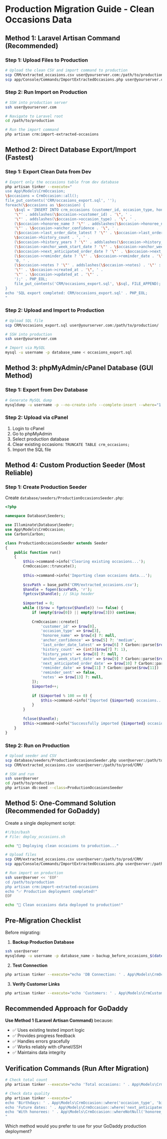 # Production Migration Guide - Clean Occasions Data

## Method 1: Laravel Artisan Command (Recommended)

### Step 1: Upload Files to Production
```bash
# Upload the clean CSV and import command to production
scp CRM/extracted_occasions.csv user@yourserver.com:/path/to/production/CRM/
scp app/Console/Commands/ImportExtractedOccasions.php user@yourserver.com:/path/to/production/app/Console/Commands/
```

### Step 2: Run Import on Production
```bash
# SSH into production server
ssh user@yourserver.com

# Navigate to Laravel root
cd /path/to/production

# Run the import command
php artisan crm:import-extracted-occasions
```

## Method 2: Direct Database Export/Import (Fastest)

### Step 1: Export Clean Data from Dev
```bash
# Export only the occasions table from dev database
php artisan tinker --execute="
use App\Models\CrmOccasion;
\$occasions = CrmOccasion::all();
file_put_contents('CRM/occasions_export.sql', '');
foreach(\$occasions as \$occasion) {
    \$sql = 'INSERT INTO crm_occasions (customer_id, occasion_type, honoree_name, anchor_confidence, last_order_date_latest, history_count, history_years, anchor_week_start_date, next_anticipated_order_date, reminder_date, reminder_sent, notes, created_at, updated_at) VALUES (' .
    '\"' . addslashes(\$occasion->customer_id) . '\", ' .
    '\"' . addslashes(\$occasion->occasion_type) . '\", ' .
    (\$occasion->honoree_name ? '\"' . addslashes(\$occasion->honoree_name) . '\"' : 'NULL') . ', ' .
    '\"' . \$occasion->anchor_confidence . '\", ' .
    (\$occasion->last_order_date_latest ? '\"' . \$occasion->last_order_date_latest . '\"' : 'NULL') . ', ' .
    \$occasion->history_count . ', ' .
    (\$occasion->history_years ? '\"' . addslashes(\$occasion->history_years) . '\"' : 'NULL') . ', ' .
    (\$occasion->anchor_week_start_date ? '\"' . \$occasion->anchor_week_start_date . '\"' : 'NULL') . ', ' .
    (\$occasion->next_anticipated_order_date ? '\"' . \$occasion->next_anticipated_order_date . '\"' : 'NULL') . ', ' .
    (\$occasion->reminder_date ? '\"' . \$occasion->reminder_date . '\"' : 'NULL') . ', ' .
    '0, ' .
    (\$occasion->notes ? '\"' . addslashes(\$occasion->notes) . '\"' : 'NULL') . ', ' .
    '\"' . \$occasion->created_at . '\", ' .
    '\"' . \$occasion->updated_at . '\"' .
    ');' . PHP_EOL;
    file_put_contents('CRM/occasions_export.sql', \$sql, FILE_APPEND);
}
echo 'SQL export completed: CRM/occasions_export.sql' . PHP_EOL;
"
```

### Step 2: Upload and Import to Production
```bash
# Upload SQL file
scp CRM/occasions_export.sql user@yourserver.com:/path/to/production/

# SSH into production
ssh user@yourserver.com

# Import via MySQL
mysql -u username -p database_name < occasions_export.sql
```

## Method 3: phpMyAdmin/cPanel Database (GUI Method)

### Step 1: Export from Dev Database
```bash
# Generate MySQL dump
mysqldump -u username -p --no-create-info --complete-insert --where="1 limit 10000" database_name crm_occasions > occasions_dump.sql
```

### Step 2: Upload via cPanel
1. Login to cPanel
2. Go to phpMyAdmin
3. Select production database
4. Clear existing occasions: `TRUNCATE TABLE crm_occasions;`
5. Import the SQL file

## Method 4: Custom Production Seeder (Most Reliable)

### Step 1: Create Production Seeder
Create `database/seeders/ProductionOccasionsSeeder.php`:

```php
<?php

namespace Database\Seeders;

use Illuminate\Database\Seeder;
use App\Models\CrmOccasion;
use Carbon\Carbon;

class ProductionOccasionsSeeder extends Seeder
{
    public function run()
    {
        $this->command->info('Clearing existing occasions...');
        CrmOccasion::truncate();
        
        $this->command->info('Importing clean occasions data...');
        
        $csvPath = base_path('CRM/extracted_occasions.csv');
        $handle = fopen($csvPath, 'r');
        fgetcsv($handle); // Skip header
        
        $imported = 0;
        while (($row = fgetcsv($handle)) !== false) {
            if (empty($row[0]) || empty($row[3])) continue;
            
            CrmOccasion::create([
                'customer_id' => $row[0],
                'occasion_type' => $row[3],
                'honoree_name' => $row[4] ?: null,
                'anchor_confidence' => $row[5] ?: 'medium',
                'last_order_date_latest' => $row[6] ? Carbon::parse($row[6]) : null,
                'history_count' => (int)($row[7] ?: 1),
                'history_years' => $row[8] ?: null,
                'anchor_week_start_date' => $row[9] ? Carbon::parse($row[9]) : null,
                'next_anticipated_order_date' => $row[10] ? Carbon::parse($row[10]) : null,
                'reminder_date' => $row[11] ? Carbon::parse($row[11]) : null,
                'reminder_sent' => false,
                'notes' => $row[13] ?: null,
            ]);
            $imported++;
            
            if ($imported % 100 == 0) {
                $this->command->info("Imported {$imported} occasions...");
            }
        }
        
        fclose($handle);
        $this->command->info("Successfully imported {$imported} occasions!");
    }
}
```

### Step 2: Run on Production
```bash
# Upload seeder and CSV
scp database/seeders/ProductionOccasionsSeeder.php user@server:/path/to/prod/database/seeders/
scp CRM/extracted_occasions.csv user@server:/path/to/prod/CRM/

# SSH and run
ssh user@server
cd /path/to/production
php artisan db:seed --class=ProductionOccasionsSeeder
```

## Method 5: One-Command Solution (Recommended for GoDaddy)

Create a single deployment script:

```bash
#!/bin/bash
# File: deploy_occasions.sh

echo "🚀 Deploying clean occasions to production..."

# Upload files
scp CRM/extracted_occasions.csv user@server:/path/to/prod/CRM/
scp app/Console/Commands/ImportExtractedOccasions.php user@server:/path/to/prod/app/Console/Commands/

# Run import on production
ssh user@server << 'EOF'
cd /path/to/production
php artisan crm:import-extracted-occasions
echo "✅ Production deployment completed!"
EOF

echo "🎉 Clean occasions data deployed to production!"
```

## Pre-Migration Checklist

Before migrating:

1. **Backup Production Database**
```bash
ssh user@server
mysqldump -u username -p database_name > backup_before_occasions_$(date +%Y%m%d).sql
```

2. **Test Connection**
```bash
php artisan tinker --execute="echo 'DB Connection: ' . App\Models\CrmOccasion::count() . ' occasions' . PHP_EOL;"
```

3. **Verify Customer Links**
```bash
php artisan tinker --execute="echo 'Customers: ' . App\Models\CrmCustomer::count() . PHP_EOL;"
```

## Recommended Approach for GoDaddy

**Use Method 1 (Laravel Artisan Command)** because:
- ✅ Uses existing tested import logic
- ✅ Provides progress feedback
- ✅ Handles errors gracefully  
- ✅ Works reliably with cPanel/SSH
- ✅ Maintains data integrity

## Verification Commands (Run After Migration)

```bash
# Check total count
php artisan tinker --execute="echo 'Total occasions: ' . App\Models\CrmOccasion::count() . PHP_EOL;"

# Check data quality
php artisan tinker --execute="
echo 'Birthdays: ' . App\Models\CrmOccasion::where('occasion_type', 'birthday')->count() . PHP_EOL;
echo 'Future dates: ' . App\Models\CrmOccasion::where('next_anticipated_order_date', '>', now())->count() . PHP_EOL;
echo 'With honorees: ' . App\Models\CrmOccasion::whereNotNull('honoree_name')->count() . PHP_EOL;
"
```

Which method would you prefer to use for your GoDaddy production deployment?